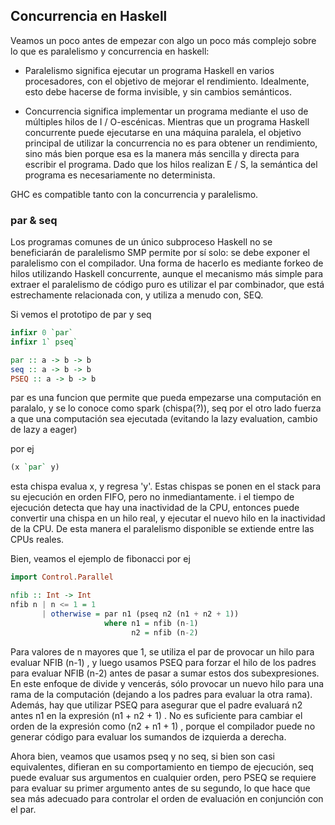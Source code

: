 
## Concurrencia en Haskell

Veamos un poco antes de empezar con algo un poco más complejo sobre lo que es paralelismo y concurrencia en haskell:

- Paralelismo significa ejecutar un programa Haskell en varios procesadores, con el objetivo de mejorar el rendimiento. Idealmente, esto debe hacerse de forma invisible, y sin cambios semánticos.

- Concurrencia significa implementar un programa mediante el uso de múltiples hilos de I / O-escénicas. Mientras que un programa Haskell concurrente puede ejecutarse en una máquina paralela, el objetivo principal de utilizar la concurrencia no es para obtener un rendimiento, sino más bien porque esa es la manera más sencilla y directa para escribir el programa. Dado que los hilos realizan E / S, la semántica del programa es necesariamente no determinista.

GHC es compatible tanto con la concurrencia y paralelismo.


### par & seq

Los programas comunes de un único subproceso Haskell no se beneficiarán de paralelismo SMP permite por sí solo: se debe exponer el paralelismo con el compilador. Una forma de hacerlo es mediante forkeo de hilos utilizando Haskell concurrente, aunque el mecanismo más simple para extraer el paralelismo de código puro es utilizar el par combinador, que está estrechamente relacionada con, y utiliza a menudo con, SEQ.

Si vemos el prototipo de par y seq

~~~haskell
infixr 0 `par`
infixr 1` pseq`

par :: a -> b -> b
seq :: a -> b -> b
PSEQ :: a -> b -> b
~~~

par es una funcion que permite que pueda empezarse una computación en paralalo, y se lo conoce como spark (chispa(?)), seq por el otro lado fuerza a que una computación sea ejecutada (evitando la lazy evaluation, cambio de lazy a eager)

por ej

~~~haskell
(x `par` y)
~~~

esta chispa evalua x, y regresa 'y'. Estas chispas se ponen en el stack para su ejecución en orden FIFO, pero no inmediantamente. i el tiempo de ejecución detecta que hay una inactividad de la CPU, entonces puede convertir una chispa en un hilo real, y ejecutar el nuevo hilo en la inactividad de la CPU. De esta manera el paralelismo disponible se extiende entre las CPUs reales.

Bien, veamos el ejemplo de fibonacci por ej

~~~haskell
import Control.Parallel

nfib :: Int -> Int
nfib n | n <= 1 = 1
       | otherwise = par n1 (pseq n2 (n1 + n2 + 1))
                     where n1 = nfib (n-1)
                           n2 = nfib (n-2)
~~~


Para valores de n mayores que 1, se utiliza el par de provocar un hilo para evaluar NFIB (n-1) , y luego usamos PSEQ para forzar el hilo de los padres para evaluar NFIB (n-2) antes de pasar a sumar estos dos subexpresiones. En este enfoque de divide y vencerás, sólo provocar un nuevo hilo para una rama de la computación (dejando a los padres para evaluar la otra rama). Además, hay que utilizar PSEQ para asegurar que el padre evaluará n2 antes n1 en la expresión (n1 + n2 + 1) . No es suficiente para cambiar el orden de la expresión como (n2 + n1 + 1) , porque el compilador puede no generar código para evaluar los sumandos de izquierda a derecha.

Ahora bien, veamos que usamos pseq y no seq, si bien son casi equivalentes, difieran en su comportamiento en tiempo de ejecución, seq puede evaluar sus argumentos en cualquier orden, pero PSEQ se requiere para evaluar su primer argumento antes de su segundo, lo que hace que sea más adecuado para controlar el orden de evaluación en conjunción con el par.
